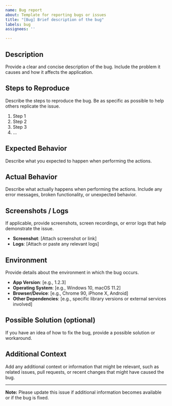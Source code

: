 ```yaml
---
name: Bug report
about: Template for reporting bugs or issues
title: "[Bug] Brief description of the bug"
labels: bug
assignees: ''

---
```


## Description
Provide a clear and concise description of the bug. Include the problem it causes and how it affects the application.

## Steps to Reproduce
Describe the steps to reproduce the bug. Be as specific as possible to help others replicate the issue.

1. Step 1
2. Step 2
3. Step 3
4. ...

## Expected Behavior
Describe what you expected to happen when performing the actions.

## Actual Behavior
Describe what actually happens when performing the actions. Include any error messages, broken functionality, or unexpected behavior.

## Screenshots / Logs
If applicable, provide screenshots, screen recordings, or error logs that help demonstrate the issue.

- **Screenshot**: [Attach screenshot or link]
- **Logs**: [Attach or paste any relevant logs]

## Environment
Provide details about the environment in which the bug occurs.

- **App Version**: [e.g., 1.2.3]
- **Operating System**: [e.g., Windows 10, macOS 11.2]
- **Browser/Device**: [e.g., Chrome 90, iPhone X, Android]
- **Other Dependencies**: [e.g., specific library versions or external services involved]

## Possible Solution (optional)
If you have an idea of how to fix the bug, provide a possible solution or workaround.

## Additional Context
Add any additional context or information that might be relevant, such as related issues, pull requests, or recent changes that might have caused the bug.

---

**Note:** Please update this issue if additional information becomes available or if the bug is fixed.
